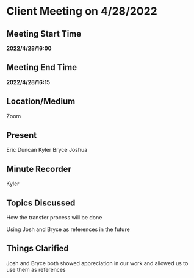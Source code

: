 # Client Meeting on 4/28/2022

## Meeting Start Time

**2022/4/28/16:00**

## Meeting End Time

**2022/4/28/16:15**

## Location/Medium

Zoom

## Present

Eric
Duncan
Kyler
Bryce
Joshua

## Minute Recorder

Kyler

## Topics Discussed

How the transfer process will be done

Using Josh and Bryce as references in the future

## Things Clarified

Josh and Bryce both showed appreciation in our work and allowed us to use them as references
